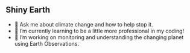 ## Shiny Earth 

- 💬 Ask me about climate change and how to help stop it.
- 🌱 I’m currently learning to be a little more professional in my coding!
- 🔭 I’m working on monitoring and understanding the changing planet using Earth Observations.
<!--
**shinyearth-sci/shinyearth-sci** is a ✨ _special_ ✨ repository because its `README.md` (this file) appears on your GitHub profile.

Here are some ideas to get you started:

- 🔭 I’m currently working on ...
- 🌱 I’m currently learning ...
- 👯 I’m looking to collaborate on ...
- 🤔 I’m looking for help with ...
- 💬 Ask me about ...
- 📫 How to reach me: ...
- 😄 Pronouns: ...
- ⚡ Fun fact: ...
-->
